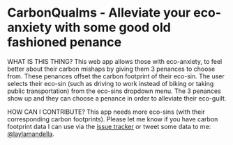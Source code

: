 # CarbonQualms - Alleviate your eco-anxiety with some good old fashioned penance

WHAT IS THIS THING?
This web app allows those with eco-anxiety, to feel better about their carbon mishaps by giving them 3 penances to choose from. These penances offset the carbon footprint of their eco-sin. The user selects their eco-sin (such as driving to work instead of biking or taking public transportation) from the eco-sins dropdown menu. The 3 penances show up and they can choose a penance in order to alleviate their eco-guilt. 

HOW CAN I CONTRIBUTE?
This app needs more eco-sins (with their corresponding carbon footprints). Please let me know if you have carbon footprint data I can use via the [issue tracker](https://github.com/layla37/carbon_qualms/issues/1) or tweet some data to me: [@laylamandella](https://twitter.com/laylamandella). 